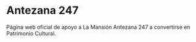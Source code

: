 # Antezana 247
Página web oficial de apoyo a La Mansión Antezana 247 a convertirse en Patrimonio Cultural.
